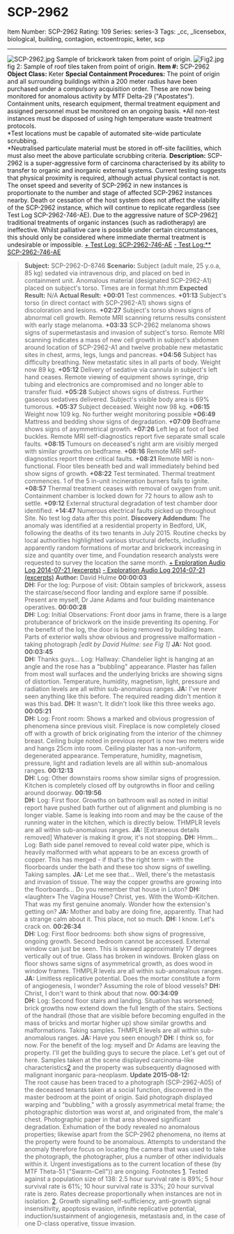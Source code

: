 # SCP-2962
Item Number: SCP-2962
Rating: 109
Series: series-3
Tags: _cc, _licensebox, biological, building, contagion, ectoentropic, keter, scp

---

![SCP-2962.jpg](https://scp-wiki.wdfiles.com/local--files/scp-2962/SCP-2962.jpg)
Sample of brickwork taken from point of origin.
![Fig2.jpg](https://scp-wiki.wdfiles.com/local--files/scp-2962/Fig2.jpg)
fig 2: Sample of roof tiles taken from point of origin.
**Item #:** SCP-2962
**Object Class:** Keter
**Special Containment Procedures:** The point of origin and all surrounding buildings within a 200 meter radius have been purchased under a compulsory acquisition order. These are now being monitored for anomalous activity by MTF Delta-29 ("Apostates").
Containment units, research equipment, thermal treatment equipment and assigned personnel must be monitored on an ongoing basis.
*All non-test instances must be disposed of using high temperature waste treatment protocols.  
*Test locations must be capable of automated site-wide particulate scrubbing.  
*Neutralised particulate material must be stored in off-site facilities, which must also meet the above particulate scrubbing criteria.
**Description:** SCP-2962 is a super-aggressive form of carcinoma characterised by its ability to transfer to organic and inorganic external systems. Current testing suggests that physical proximity is required, although actual physical contact is not.
The onset speed and severity of SCP-2962 in new instances is proportionate to the number and stage of affected SCP-2962 instances nearby. Death or cessation of the host system does not affect the viability of the SCP-2962 instance, which will continue to replicate regardless (see Test Log SCP-2962-746-AE).
Due to the aggressive nature of SCP-2962[1](javascript:;) traditional treatments of organic instances (such as radiotherapy) are ineffective. Whilst palliative care is possible under certain circumstances, this should only be considered where immediate thermal treatment is undesirable or impossible.
[\+ Test Log: SCP-2962-746-AE](javascript:;)
[\- Test Log:** SCP-2962-746-AE](javascript:;)
> **Subject:** SCP-2962-D-8746
> **Scenario:** Subject (adult male, 25 y.o.a, 85 kg) sedated via intravenous drip, and placed on bed in containment unit. Anomalous material (designated SCP-2962-A1) placed on subject's torso. Times are in format hh:mm
> **Expected Result:** N/A
> **Actual Result:**
> **+00:01** Test commences.
> **+01:13** Subject's torso (in direct contact with SCP-2962-A1) shows signs of discoloration and lesions.
> **+02:27** Subject's torso shows signs of abnormal cell growth. Remote MRI scanning returns results consistent with early stage melanoma.
> **+03:33** SCP-2962 melanoma shows signs of supermetastasis and invasion of subject's torso. Remote MRI scanning indicates a mass of new cell growth in subject's abdomen around location of SCP-2962-A1 and twelve probable new metastatic sites in chest, arms, legs, lungs and pancreas.
> **+04:56** Subject has difficulty breathing. New metastatic sites in all parts of body. Weight now 89 kg.
> **+05:12** Delivery of sedative via cannula in subject's left hand ceases. Remote viewing of equipment shows syringe, drip tubing and electronics are compromised and no longer able to transfer fluid.
> **+05:28** Subject shows signs of distress. Further gaseous sedatives delivered. Subject's visible body area is 69% tumorous.
> **+05:37** Subject deceased. Weight now 98 kg.
> **+06:15** Weight now 109 kg. No further weight monitoring possible
> **+06:49** Mattress and bedding show signs of degradation.
> **+07:09** Bedframe shows signs of asymmetrical growth.
> **+07:26** Left leg at foot of bed buckles. Remote MRI self-diagnostics report five separate small scale faults.
> **+08:15** Tumours on deceased's right arm are visibly merged with similar growths on bedframe.
> **+08:16** Remote MRI self-diagnostics report three critical faults.
> **+08:21** Remote MRI is non-functional. Floor tiles beneath bed and wall immediately behind bed show signs of growth.
> **+08:22** Test terminated. Thermal treatment commences. 1 of the 5 in-unit incineration burners fails to ignite.
> **+08:57** Thermal treatment ceases with removal of oxygen from unit. Containment chamber is locked down for 72 hours to allow ash to settle.
> **+09:12** External structural degradation of test chamber door identified.
> **+14:47** Numerous electrical faults picked up throughout Site. No test log data after this point.
**Discovery Addendum:** The anomaly was identified at a residential property in Bedford, UK, following the deaths of its two tenants in July 2015. Routine checks by local authorities highlighted various structural defects, including apparently random formations of mortar and brickwork increasing in size and quantity over time, and Foundation research analysts were requested to survey the location the same month.
[\+ Exploration Audio Log 2014-07-21 (excerpts)](javascript:;)
[\- Exploration Audio Log 2014-07-21 (excerpts)](javascript:;)
> **Author:** David Hulme
> **00:00:03**  
>  **DH:** For the log: Purpose of visit: Obtain samples of brickwork, assess the staircase/second floor landing and explore same if possible. Present are myself, Dr Jane Adams and four building maintenance operatives.
> **00:00:28**  
>  **DH:** Log: Initial Observations: Front door jams in frame, there is a large protuberance of brickwork on the inside preventing its opening. For the benefit of the log, the door is being removed by building team. Parts of exterior walls show obvious and progressive malformation - taking photograph _[edit by David Hulme: see Fig 1]_
> **JA:** Not good.
> **00:03:45**  
>  **DH:** Thanks guys… Log: Hallway: Chandelier light is hanging at an angle and the rose has a "bubbling" appearance. Plaster has fallen from most wall surfaces and the underlying bricks are showing signs of distortion. Temperature, humidity, magnetism, light, pressure and radiation levels are all within sub-anomalous ranges.
> **JA:** I've never seen anything like this before. The required reading didn't mention it was this bad.
> **DH:** It wasn't. It didn't look like this three weeks ago.
> **00:05:21**  
>  **DH:** Log: Front room: Shows a marked and obvious progression of phenomena since previous visit. Fireplace is now completely closed off with a growth of brick originating from the interior of the chimney breast. Ceiling bulge noted in previous report is now two meters wide and hangs 25cm into room. Ceiling plaster has a non-uniform, degenerated appearance. Temperature, humidity, magnetism, pressure, light and radiation levels are all within sub-anomalous ranges.
> **00:12:13**  
>  **DH:** Log: Other downstairs rooms show similar signs of progression. Kitchen is completely closed off by outgrowths in floor and ceiling around doorway.
> **00:19:56**  
>  **DH:** Log: First floor. Growths on bathroom wall as noted in initial report have pushed bath further out of alignment and plumbing is no longer viable. Same is leaking into room and may be the cause of the running water in the kitchen, which is directly below. THMPLR levels are all within sub-anomalous ranges.
> **JA:** [Extraneous details removed] Whatever is making it grow, it's not stopping.
> **DH:** Hmm… Log: Bath side panel removed to reveal cold water pipe, which is heavily malformed with what appears to be an excess growth of copper. This has merged - if that's the right term - with the floorboards under the bath and these too show signs of swelling. Taking samples.
> **JA:** Let me see that… Well, there's the metastasis and invasion of tissue. The way the copper growths are growing into the floorboards… Do you remember that house in Luton?
> **DH:** «laughter» The Vagina House? Christ, yes. With the Womb-Kitchen. That was my first genuine anomaly. Wonder how the extension's getting on?
> **JA:** Mother and baby are doing fine, apparently. That had a strange calm about it. This place, not so much.
> **DH:** I know. Let's crack on.
> **00:26:34**  
>  **DH:** Log: First floor bedrooms: both show signs of progressive, ongoing growth. Second bedroom cannot be accessed. External window can just be seen. This is skewed approximately 17 degrees vertically out of true. Glass has broken in windows. Broken glass on floor shows same signs of asymmetrical growth, as does wood in window frames. THMPLR levels are all within sub-anomalous ranges.
> **JA:** Limitless replicative potential. Does the mortar constitute a form of angiogenesis, I wonder? Assuming the role of blood vessels?
> **DH:** Christ, I don't want to think about that now.
> **00:34:09**  
>  **DH:** Log: Second floor stairs and landing. Situation has worsened; brick growths now extend down the full length of the stairs. Sections of the handrail (those that are visible before becoming engulfed in the mass of bricks and mortar higher up) show similar growths and malformations. Taking samples. THMPLR levels are all within sub-anomalous ranges.
> **JA:** Have you seen enough?
> **DH:** I think so, for now. For the benefit of the log: myself and Dr Adams are leaving the property. I'll get the building guys to secure the place. Let's get out of here.
Samples taken at the scene displayed carcinoma-like characteristics[2](javascript:;) and the property was subsequently diagnosed with malignant inorganic para-neoplasm.
**Update 2015-08-12:**  
The root cause has been traced to a photograph (SCP-2962-A05) of the deceased tenants taken at a social function, discovered in the master bedroom at the point of origin. Said photograph displayed warping and "bubbling," with a grossly asymmetrical metal frame; the photographic distortion was worst at, and originated from, the male's chest. Photographic paper in that area showed significant degradation.
Exhumation of the body revealed no anomalous properties; likewise apart from the SCP-2962 phenomena, no items at the property were found to be anomalous. Attempts to understand the anomaly therefore focus on locating the camera that was used to take the photograph, the photographer, plus a number of other individuals within it.
Urgent investigations as to the current location of these (by MTF Theta-51 ("Swarm-Cell")) are ongoing.
Footnotes
[1](javascript:;). Tested against a population size of 138: 2.5 hour survival rate is 89%; 5 hour survival rate is 61%; 10 hour survival rate is 33%; 20 hour survival rate is zero. Rates decrease proportionally when instances are not in isolation.
[2](javascript:;). Growth signalling self-sufficiency, anti-growth signal insensitivity, apoptosis evasion, infinite replicative potential, induction/sustainment of angiogenesis, metastasis and, in the case of one D-class operative, tissue invasion.